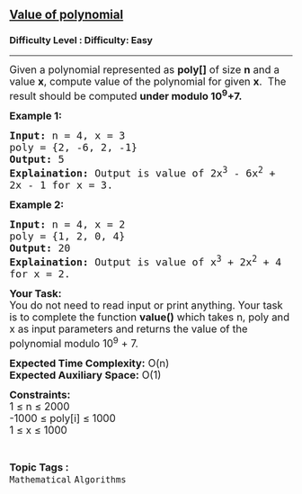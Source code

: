 <h2><a href="https://www.geeksforgeeks.org/problems/value-of-polynomial2413/1?page=15&status=unsolved&sortBy=accuracy">Value of polynomial</a></h2><h3>Difficulty Level : Difficulty: Easy</h3><hr><div class="problems_problem_content__Xm_eO"><p><span style="font-size:18px">Given a polynomial represented as <strong>poly[]</strong>&nbsp;of size <strong>n</strong> and a value <strong>x</strong>, compute value of the polynomial for given <strong>x</strong>.&nbsp; The result should be computed <strong>under modulo 10<sup>9</sup>+7.</strong>&nbsp;</span></p>

<p><span style="font-size:18px"><strong>Example 1:</strong></span></p>

<pre><span style="font-size:18px"><strong>Input:</strong> n = 4, x = 3
poly = {2, -6, 2, -1}
<strong>Output:</strong> 5
<strong>Explaination:</strong> Output is value of 2x<sup>3</sup> - 6x<sup>2</sup> + 
2x - 1 for x = 3.</span></pre>

<p><strong><span style="font-size:18px">Example 2:</span></strong></p>

<pre><span style="font-size:18px"><strong>Input:</strong> n = 4, x = 2
poly = {1, 2, 0, 4}
<strong>Output: </strong>20
<strong>Explaination:</strong> Output is value of x<sup>3</sup> + 2x<sup>2</sup> + 4 
for x = 2.</span></pre>

<p><span style="font-size:18px"><strong>Your Task:</strong><br>
You do not need to read input or print anything. Your task is to complete the function <strong>value()</strong> which takes n, poly&nbsp;and x as input parameters and returns the value of the polynomial modulo 10<sup>9</sup>&nbsp;+ 7.</span></p>

<p><span style="font-size:18px"><strong>Expected Time Complexity:</strong> O(n)<br>
<strong>Expected Auxiliary Space:</strong> O(1)</span></p>

<p><span style="font-size:18px"><strong>Constraints:</strong><br>
1 ≤ n&nbsp;≤ 2000<br>
-1000 ≤ poly[i] ≤ 1000<br>
1 ≤ x ≤ 1000&nbsp;</span></p>
</div><br><p><span style=font-size:18px><strong>Topic Tags : </strong><br><code>Mathematical</code>&nbsp;<code>Algorithms</code>&nbsp;
